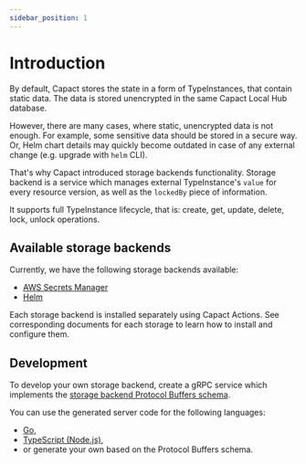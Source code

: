 ```yaml
---
sidebar_position: 1
---
```


# Introduction

By default, Capact stores the state in a form of TypeInstances, that contain static data. The data is stored unencrypted in the same Capact Local Hub database.

However, there are many cases, where static, unencrypted data is not enough. For example, some sensitive data should be stored in a secure way. Or, Helm chart details may quickly become outdated in case of any external change (e.g. upgrade with `helm` CLI).

That's why Capact introduced storage backends functionality. Storage backend is a service which manages external TypeInstance's `value` for every resource version, as well as the `lockedBy` piece of information.

It supports full TypeInstance lifecycle, that is: create, get, update, delete, lock, unlock operations.


## Available storage backends

Currently, we have the following storage backends available:

- [AWS Secrets Manager](./aws-secrets-manager.md)
- [Helm](./helm.mdx)

Each storage backend is installed separately using Capact Actions. See corresponding documents for each storage to learn how to install and configure them.

## Development

To develop your own storage backend, create a gRPC service which implements the [storage backend Protocol Buffers schema](https://github.com/capactio/capact/blob/main/hub-js/proto/storage_backend.proto).

You can use the generated server code for the following languages:
- [Go](https://github.com/capactio/capact/tree/main/pkg/hub/api/grpc/storage_backend),
- [TypeScript (Node.js)](https://github.com/capactio/capact/tree/main/hub-js/src/generated/grpc),
- or generate your own based on the Protocol Buffers schema.
